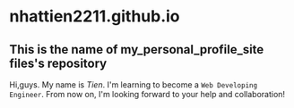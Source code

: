 # nhattien2211.github.io
## This is the name of my_personal_profile_site files's repository 

Hi,guys. My name is *Tien*. I'm learning to become a `Web Developing Engineer`. 
From now on, I'm looking forward to your help and collaboration!
